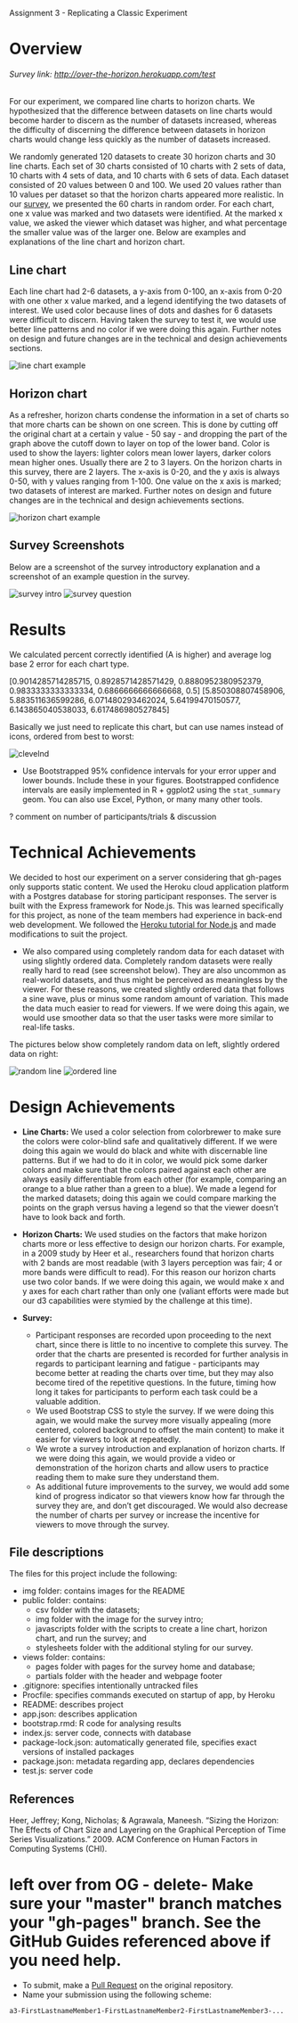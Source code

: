 Assignment 3 - Replicating a Classic Experiment  

# Overview

###### Survey link: http://over-the-horizon.herokuapp.com/test

For our experiment, we compared line charts to horizon charts. We hypothesized that the difference between datasets on line charts would become harder to discern as the number of datasets increased, whereas the difficulty of discerning the difference between datasets in horizon charts would change less quickly as the number of datasets increased. 

We randomly generated 120 datasets to create 30 horizon charts and 30 line charts. 
Each set of 30 charts consisted of 10 charts with 2 sets of data, 10 charts with 4 sets of data, 
and 10 charts with 6 sets of data. 
Each dataset consisted of 20 values between 
0 and 100. We used 20 values rather than 10 
values per dataset so that the horizon charts 
appeared more realistic. In our [survey](http://over-the-horizon.herokuapp.com/test), 
we presented the 60 charts in random order. For each chart, one x value was marked and two datasets were identified. At the marked x value, we asked the viewer which dataset was higher, and what percentage the smaller value was of the larger one. Below are examples and explanations of the line chart and horizon chart. 

## Line chart

Each line chart had 2-6 datasets, a y-axis from 0-100, an x-axis from 0-20 with one other x value marked, and a legend identifying the two datasets of interest. We used color because lines of dots and dashes for 6 datasets were difficult to discern. Having taken the survey to test it, we would use better line patterns and no color if we were doing this again. Further notes on design and future changes are in the technical and design achievements sections. 

![line chart example](img/line%20chart.png)

## Horizon chart

As a refresher, horizon charts condense the information in a set of charts so that more 
charts can be shown on one screen. This is done by cutting off the original chart at a certain y value - 50 say - and dropping the part of the graph above the cutoff down to layer on top of the lower band. Color is used to show the layers: lighter colors mean lower layers, darker colors mean higher ones. Usually there are 2 to 3 layers. On the horizon charts in this survey, there are 2 layers. The x-axis is 0-20, and the y axis is always 0-50, with y values ranging from 1-100. One value on the x axis is marked; two datasets of interest are marked. Further notes on design and future changes are in the technical and design achievements sections. 

![horizon chart example](img/horizon%20chart.png)

## Survey Screenshots

Below are a screenshot of the survey introductory explanation and a screenshot of an example question in the survey. 

![survey intro](img/intro%20survey.png) ![survey question](img/survey%20question.png)

# Results 

We calculated percent correctly identified (A is higher) and average log base 2 error for each chart type.

[0.9014285714285715, 0.8928571428571429, 0.8880952380952379, 0.9833333333333334, 0.6866666666666668, 0.5]
[5.850308807458906, 5.883511636599286, 6.071480293462024, 5.64199470150577, 6.143865040538033, 6.617486980527845]

Basically we just need to replicate this chart, but can use names instead of icons, ordered from best to worst: 

![clevelnd](img/cleveland.JPG)

- Use Bootstrapped 95\% confidence intervals for your error upper and lower bounds. 
Include these in your figures. Bootstrapped confidence intervals are easily implemented 
in R + ggplot2 using the `stat_summary` geom. You can also use Excel, Python, or many many other tools. 

? comment on number of participants/trials
& discussion

# Technical Achievements

We decided to host our experiment on a server considering that gh-pages only supports static content. We used the Heroku cloud application platform with a Postgres database for storing participant responses. The server is built with the Express framework for Node.js. This was learned specifically for this project, as none of the team members had experience in back-end web development. We followed the [Heroku tutorial for Node.js](https://devcenter.heroku.com/articles/getting-started-with-nodejs) and made modifications to suit the project.

- We also compared using completely random data for each dataset with using slightly ordered data. Completely random datasets were really really hard to read (see screenshot below). They are also uncommon as real-world datasets, and thus might be perceived as meaningless by the viewer. For these reasons, we created slightly ordered data that follows a sine wave, plus or minus some random amount of variation. This made the data much easier to read for viewers. If we were doing this again, we would use smoother data so that the user tasks were more similar to real-life tasks.

The pictures below show completely random data on left, slightly ordered data on right: 

![random line](img/random%20line.png) ![ordered line](img/ordered%20line.png)

# Design Achievements

- **Line Charts:** We used a color selection from colorbrewer to make sure the colors were color-blind safe and qualitatively different. If we were doing this again we would do black and white with discernable line patterns. But if we had to do it in color, we would pick some darker colors and make sure that the colors paired against each other are always easily differentiable from each other (for example, comparing an orange to a blue rather than a green to a blue). We made a legend for the marked datasets; doing this again we could compare marking the points on the graph versus having a legend so that the viewer doesn’t have to look back and forth. 

- **Horizon Charts:** We used studies on the factors that make horizon charts more or less effective to design our horizon charts. For example, in a 2009 study by Heer et al., researchers found that horizon charts with 2 bands are most readable (with 3 layers perception was fair; 4 or more bands were difficult to read). For this reason our horizon charts use two color bands. If we were doing this again, we would make x and y axes for each chart rather than only one (valiant efforts were made but our d3 capabilities were stymied by the challenge at this time). 

- **Survey:**
  - Participant responses are recorded upon proceeding to the next chart, since there is little to no incentive to complete this survey. The order that the charts are presented is recorded for further analysis in regards to participant learning and fatigue - participants may become better at reading the charts over time, but they may also become tired of the repetitive questions. In the future, timing how long it takes for participants to perform each task could be a valuable addition.
  - We used Bootstrap CSS to style the survey. If we were doing this again, we would make the survey more visually appealing (more centered, colored background to offset the main content) to make it easier for viewers to look at repeatedly. 
  - We wrote a survey introduction and explanation of horizon charts. If we were doing this again, we would provide a video or demonstration of the horizon charts and allow users to practice reading them to make sure they understand them. 
  - As additional future improvements to the survey, we would add some kind of progress indicator so that viewers know how far through the survey they are, and don’t get discouraged. 
  We would also decrease the number of charts per survey or increase the incentive for viewers to move through the survey. 
  

## File descriptions

The files for this project include the following: 
- img folder: contains images for the README
- public folder: contains:
  - csv folder with the datasets;
  - img folder with the image for the survey intro;
  - javascripts folder with the scripts to create a line chart, horizon chart, 
  and run the survey; and
  - stylesheets folder with the additional styling for our survey. 
- views folder: contains:
  - pages folder with pages for the survey home and database;
  - partials folder with the header and webpage footer
- .gitignore: specifies intentionally untracked files
- Procfile: specifies commands executed on startup of app, by Heroku
- README: describes project
- app.json: describes application
- bootstrap.rmd: R code for analysing results
- index.js: server code, connects with database
- package-lock.json: automatically generated file, specifies exact versions of installed packages
- package.json: metadata regarding app, declares dependencies
- test.js: server code

## References

Heer, Jeffrey; Kong, Nicholas; & Agrawala, Maneesh. “Sizing the Horizon: The Effects of Chart Size and Layering on the Graphical Perception of Time Series Visualizations.” 2009. ACM Conference on Human Factors in Computing Systems (CHI). 


# left over from OG - delete- Make sure your "master" branch matches your "gh-pages" branch. See the GitHub Guides referenced above if you need help.
- To submit, make a [Pull Request](https://help.github.com/articles/using-pull-requests/) on the original repository.
- Name your submission using the following scheme: 
```
a3-FirstLastnameMember1-FirstLastnameMember2-FirstLastnameMember3-...
```
